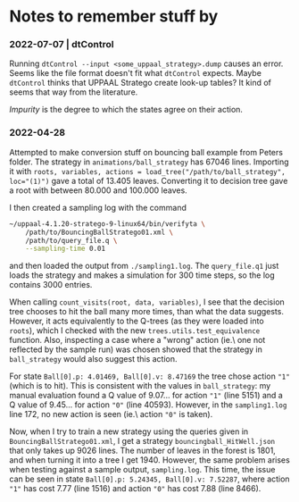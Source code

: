 # Notes to remember stuff by

### 2022-07-07 | dtControl

Running `dtControl --input <some_uppaal_strategy>.dump` causes an error. Seems
like the file format doesn't fit what `dtControl` expects. Maybe `dtControl`
thinks that UPPAAL Stratego create look-up tables? It kind of seems that way
from the literature.

_Impurity_ is the degree to which the states agree on their action.


### 2022-04-28

Attempted to make conversion stuff on bouncing ball example from Peters folder.
The strategy in `animations/ball_strategy` has 67046 lines. Importing it with
`roots, variables, actions = load_tree("/path/to/ball_strategy", loc="(1)")`
gave a total of 13.405 leaves. Converting it to decision tree gave a root with
between 80.000 and 100.000 leaves.

I then created a sampling log with the command

```sh
~/uppaal-4.1.20-stratego-9-linux64/bin/verifyta \
    /path/to/BouncingBallStratego01.xml \
    /path/to/query_file.q \
    --sampling-time 0.01
```

and then loaded the output from `./sampling1.log`. The `query_file.q1` just loads
the strategy and makes a simulation for 300 time steps, so the log contains 3000
entries.

When calling `count_visits(root, data, variables)`, I see that the decision
tree chooses to hit the ball many more times, than what the data suggests.
However, it acts equivalently to the Q-trees (as they were loaded into
`roots`), which I checked with the new `trees.utils.test_equivalence` function.
Also, inspecting a case where a "wrong" action (ie.\ one not reflected by the
sample run) was chosen showed that the strategy in `ball_strategy` would also
suggest this action.

For state `Ball[0].p: 4.01469, Ball[0].v: 8.47169` the tree chose action `"1"`
(which is to hit). This is consistent with the values in `ball_strategy`: my
manual evaluation found a Q value of 9.07... for action `"1"` (line 5151) and
a Q value of 9.45... for action `"0"` (line 40593). However, in the
`sampling1.log` line 172, no new action is seen (ie.\ action `"0"` is taken).

Now, when I try to train a new strategy using the queries given in
`BouncingBallStratego01.xml`, I get a strategy `bouncingball_HitWell.json` that
only takes up 9026 lines. The number of leaves in the forest is 1801, and when
turning it into a tree I get 1940. However, the same problem arises when
testing against a sample output, `sampling.log`. This time, the issue can be
seen in state `Ball[0].p: 5.24345, Ball[0].v: 7.52287`, where action `"1"` has
cost 7.77 (line 1516) and action `"0"` has cost 7.88 (line 8466).
